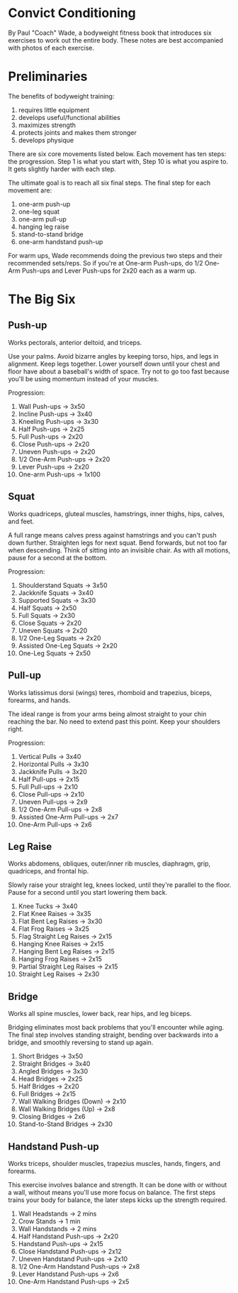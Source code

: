 # Convict Conditioning

By Paul "Coach" Wade, a bodyweight fitness book that introduces six exercises to work out the entire
body. These notes are best accompanied with photos of each exercise.

# Preliminaries

The benefits of bodyweight training:

1. requires little equipment
2. develops useful/functional abilities
3. maximizes strength
4. protects joints and makes them stronger
5. develops physique

There are six core movements listed below. Each movement has ten steps: the progression. Step 1 is
what you start with, Step 10 is what you aspire to. It gets slightly harder with each step.

The ultimate goal is to reach all six final steps. The final step for each movement are:

1. one-arm push-up
2. one-leg squat
3. one-arm pull-up
4. hanging leg raise
5. stand-to-stand bridge
6. one-arm handstand push-up

For warm ups, Wade recommends doing the previous two steps and their recommended sets/reps. So
if you're at One-arm Push-ups, do 1/2 One-Arm Push-ups and Lever Push-ups for 2x20 each as a warm
up.

# The Big Six

## Push-up

Works pectorals, anterior deltoid, and triceps.

Use your palms. Avoid bizarre angles by keeping torso, hips, and legs in alignment. Keep legs
together. Lower yourself down until your chest and floor have about a baseball's width of space.
Try not to go too fast because you'll be using momentum instead of your muscles.

Progression:

1. Wall Push-ups -> 3x50
2. Incline Push-ups -> 3x40
3. Kneeling Push-ups -> 3x30
4. Half Push-ups -> 2x25
5. Full Push-ups -> 2x20
6. Close Push-ups -> 2x20
7. Uneven Push-ups -> 2x20
8. 1/2 One-Arm Push-ups -> 2x20
9. Lever Push-ups -> 2x20
10. One-arm Push-ups -> 1x100

## Squat

Works quadriceps, gluteal muscles, hamstrings, inner thighs, hips, calves, and feet.

A full range means calves press against hamstrings and you can't push down further. Straighten
legs for next squat. Bend forwards, but not too far when descending. Think of sitting into an
invisible chair. As with all motions, pause for a second at the bottom.

Progression:

1. Shoulderstand Squats -> 3x50
2. Jackknife Squats -> 3x40
3. Supported Squats -> 3x30
4. Half Squats -> 2x50
5. Full Squats -> 2x30
6. Close Squats -> 2x20
7. Uneven Squats -> 2x20
8. 1/2 One-Leg Squats -> 2x20
9. Assisted One-Leg Squats -> 2x20
10. One-Leg Squats -> 2x50

## Pull-up

Works latissimus dorsi (wings) teres, rhomboid and trapezius, biceps, forearms, and hands.

The ideal range is from your arms being almost straight to your chin reaching the bar. No need to
extend past this point. Keep your shoulders right.

Progression:

1. Vertical Pulls -> 3x40
2. Horizontal Pulls -> 3x30
3. Jackknife Pulls -> 3x20
4. Half Pull-ups -> 2x15
5. Full Pull-ups -> 2x10
6. Close Pull-ups -> 2x10
7. Uneven Pull-ups -> 2x9
8. 1/2 One-Arm Pull-ups -> 2x8
9. Assisted One-Arm Pull-ups -> 2x7
10. One-Arm Pull-ups -> 2x6

## Leg Raise

Works abdomens, obliques, outer/inner rib muscles, diaphragm, grip, quadriceps, and frontal hip.

Slowly raise your straight leg, knees locked, until they're parallel to the floor. Pause for a
second until you start lowering them back.

1. Knee Tucks -> 3x40
2. Flat Knee Raises -> 3x35
3. Flat Bent Leg Raises -> 3x30
4. Flat Frog Raises -> 3x25
5. Flag Straight Leg Raises -> 2x15
6. Hanging Knee Raises -> 2x15
7. Hanging Bent Leg Raises -> 2x15
8. Hanging Frog Raises -> 2x15
9. Partial Straight Leg Raises -> 2x15
10. Straight Leg Raises -> 2x30

## Bridge

Works all spine muscles, lower back, rear hips, and leg biceps.

Bridging eliminates most back problems that you'll encounter while aging. The final step involves
standing straight, bending over backwards into a bridge, and smoothly reversing to stand up again.

1. Short Bridges -> 3x50
2. Straight Bridges -> 3x40
3. Angled Bridges -> 3x30
4. Head Bridges -> 2x25
5. Half Bridges -> 2x20
6. Full Bridges -> 2x15
7. Wall Walking Bridges (Down) -> 2x10
8. Wall Walking Bridges (Up) -> 2x8
9. Closing Bridges -> 2x6
10. Stand-to-Stand Bridges -> 2x30

## Handstand Push-up

Works triceps, shoulder muscles, trapezius muscles, hands, fingers, and forearms.

This exercise involves balance and strength. It can be done with or without a wall, without means
you'll use more focus on balance. The first steps trains your body for balance, the later steps
kicks up the strength required.

1. Wall Headstands -> 2 mins
2. Crow Stands -> 1 min
3. Wall Handstands -> 2 mins
4. Half Handstand Push-ups -> 2x20
5. Handstand Push-ups -> 2x15
6. Close Handstand Push-ups -> 2x12
7. Uneven Handstand Push-ups -> 2x10
8. 1/2 One-Arm Handstand Push-ups -> 2x8
9. Lever Handstand Push-ups -> 2x6
10. One-Arm Handstand Push-ups -> 2x5
